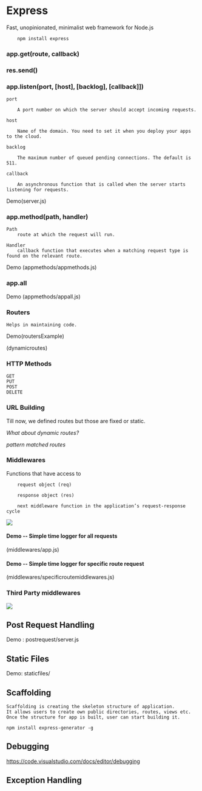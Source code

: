 # Express
Fast, unopinionated, minimalist web framework for Node.js
       
        npm install express


### app.get(route, callback)
### res.send()
### app.listen(port, [host], [backlog], [callback]])
    port

        A port number on which the server should accept incoming requests.

    host

        Name of the domain. You need to set it when you deploy your apps to the cloud.

    backlog

        The maximum number of queued pending connections. The default is 511.

    callback

        An asynchronous function that is called when the server starts listening for requests.

Demo(server.js)


### app.method(path, handler)

    Path
        route at which the request will run.

    Handler 
        callback function that executes when a matching request type is found on the relevant route.

Demo (appmethods/appmethods.js)

### app.all

Demo (appmethods/appall.js)

### Routers
    Helps in maintaining code.

Demo(routersExample)

(dynamicroutes)
### HTTP Methods
    GET
    PUT
    POST
    DELETE

### URL Building
Till now, we defined routes but those are fixed or static.

<i>What about dynamic routes?</i>

<i>pattern matched routes</i>


### Middlewares
Functions that have access to 

        request object (req)

        response object (res)

        next middleware function in the application’s request-response cycle

![](assets/middleware.png)

#### Demo -- Simple time logger for all requests 
(middlewares/app.js)

#### Demo -- Simple time logger for specific route request
(middlewares/specificroutemiddlewares.js)

### Third Party middlewares

![](assets/thirdpartymiddlewares.png)



## Post Request Handling
Demo : postrequest/server.js

## Static Files
Demo: staticfiles/

## Scaffolding
    Scaffolding is creating the skeleton structure of application.
    It allows users to create own public directories, routes, views etc. Once the structure for app is built, user can start building it.
    
    npm install express-generator -g 


## Debugging
https://code.visualstudio.com/docs/editor/debugging

## Exception Handling
